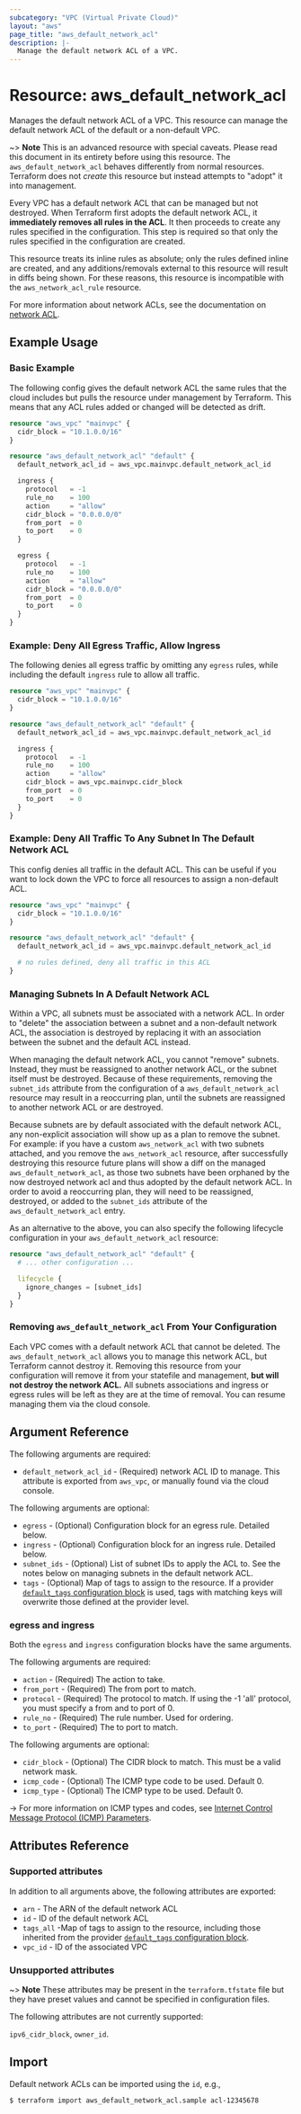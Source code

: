 ```yaml
---
subcategory: "VPC (Virtual Private Cloud)"
layout: "aws"
page_title: "aws_default_network_acl"
description: |-
  Manage the default network ACL of a VPC.
---
```


# Resource: aws_default_network_acl

Manages the default network ACL of a VPC. This resource can manage the default network ACL of the default or a non-default VPC.

~> **Note** This is an advanced resource with special caveats. Please read this document in its entirety before using this resource. The `aws_default_network_acl` behaves differently from normal resources. Terraform does not _create_ this resource but instead attempts to "adopt" it into management.

Every VPC has a default network ACL that can be managed but not destroyed. When Terraform first adopts the default network ACL, it **immediately removes all rules in the ACL**. It then proceeds to create any rules specified in the configuration. This step is required so that only the rules specified in the configuration are created.

This resource treats its inline rules as absolute; only the rules defined inline are created, and any additions/removals external to this resource will result in diffs being shown. For these reasons, this resource is incompatible with the `aws_network_acl_rule` resource.

For more information about network ACLs, see the documentation on [network ACL][network-acl].

## Example Usage

### Basic Example

The following config gives the default network ACL the same rules that the cloud includes but pulls the resource under management by Terraform. This means that any ACL rules added or changed will be detected as drift.

```terraform
resource "aws_vpc" "mainvpc" {
  cidr_block = "10.1.0.0/16"
}

resource "aws_default_network_acl" "default" {
  default_network_acl_id = aws_vpc.mainvpc.default_network_acl_id

  ingress {
    protocol   = -1
    rule_no    = 100
    action     = "allow"
    cidr_block = "0.0.0.0/0"
    from_port  = 0
    to_port    = 0
  }

  egress {
    protocol   = -1
    rule_no    = 100
    action     = "allow"
    cidr_block = "0.0.0.0/0"
    from_port  = 0
    to_port    = 0
  }
}
```

### Example: Deny All Egress Traffic, Allow Ingress

The following denies all egress traffic by omitting any `egress` rules, while including the default `ingress` rule to allow all traffic.

```terraform
resource "aws_vpc" "mainvpc" {
  cidr_block = "10.1.0.0/16"
}

resource "aws_default_network_acl" "default" {
  default_network_acl_id = aws_vpc.mainvpc.default_network_acl_id

  ingress {
    protocol   = -1
    rule_no    = 100
    action     = "allow"
    cidr_block = aws_vpc.mainvpc.cidr_block
    from_port  = 0
    to_port    = 0
  }
}
```

### Example: Deny All Traffic To Any Subnet In The Default Network ACL

This config denies all traffic in the default ACL. This can be useful if you want to lock down the VPC to force all resources to assign a non-default ACL.

```terraform
resource "aws_vpc" "mainvpc" {
  cidr_block = "10.1.0.0/16"
}

resource "aws_default_network_acl" "default" {
  default_network_acl_id = aws_vpc.mainvpc.default_network_acl_id

  # no rules defined, deny all traffic in this ACL
}
```

### Managing Subnets In A Default Network ACL

Within a VPC, all subnets must be associated with a network ACL. In order to "delete" the association between a subnet and a non-default network ACL, the association is destroyed by replacing it with an association between the subnet and the default ACL instead.

When managing the default network ACL, you cannot "remove" subnets. Instead, they must be reassigned to another network ACL, or the subnet itself must be destroyed. Because of these requirements, removing the `subnet_ids` attribute from the configuration of a `aws_default_network_acl` resource may result in a reoccurring plan, until the subnets are reassigned to another network ACL or are destroyed.

Because subnets are by default associated with the default network ACL, any non-explicit association will show up as a plan to remove the subnet. For example: if you have a custom `aws_network_acl` with two subnets attached, and you remove the `aws_network_acl` resource, after successfully destroying this resource future plans will show a diff on the managed `aws_default_network_acl`, as those two subnets have been orphaned by the now destroyed network acl and thus adopted by the default network ACL. In order to avoid a reoccurring plan, they will need to be reassigned, destroyed, or added to the `subnet_ids` attribute of the `aws_default_network_acl` entry.

As an alternative to the above, you can also specify the following lifecycle configuration in your `aws_default_network_acl` resource:

```terraform
resource "aws_default_network_acl" "default" {
  # ... other configuration ...

  lifecycle {
    ignore_changes = [subnet_ids]
  }
}
```

### Removing `aws_default_network_acl` From Your Configuration

Each VPC comes with a default network ACL that cannot be deleted. The `aws_default_network_acl` allows you to manage this network ACL, but Terraform cannot destroy it. Removing this resource from your configuration will remove it from your statefile and management, **but will not destroy the network ACL.** All subnets associations and ingress or egress rules will be left as they are at the time of removal. You can resume managing them via the cloud console.

## Argument Reference

The following arguments are required:

* `default_network_acl_id` - (Required) network ACL ID to manage.
  This attribute is exported from `aws_vpc`, or manually found via the cloud console.

The following arguments are optional:

* `egress` - (Optional) Configuration block for an egress rule. Detailed below.
* `ingress` - (Optional) Configuration block for an ingress rule. Detailed below.
* `subnet_ids` - (Optional) List of subnet IDs to apply the ACL to. See the notes below on managing subnets in the default network ACL.
* `tags` - (Optional) Map of tags to assign to the resource. If a provider [`default_tags` configuration block][default-tags] is used, tags with matching keys will overwrite those defined at the provider level.

### egress and ingress

Both the `egress` and `ingress` configuration blocks have the same arguments.

The following arguments are required:

* `action` - (Required) The action to take.
* `from_port` - (Required) The from port to match.
* `protocol` - (Required) The protocol to match. If using the -1 'all' protocol, you must specify a from and to port of 0.
* `rule_no` - (Required) The rule number. Used for ordering.
* `to_port` - (Required) The to port to match.

The following arguments are optional:

* `cidr_block` - (Optional) The CIDR block to match. This must be a valid network mask.
* `icmp_code` - (Optional) The ICMP type code to be used. Default 0.
* `icmp_type` - (Optional) The ICMP type to be used. Default 0.

-> For more information on ICMP types and codes, see [Internet Control Message Protocol (ICMP) Parameters](https://www.iana.org/assignments/icmp-parameters/icmp-parameters.xhtml).

## Attributes Reference

### Supported attributes

In addition to all arguments above, the following attributes are exported:

* `arn` - The ARN of the default network ACL
* `id` - ID of the default network ACL
* `tags_all` -Map of tags to assign to the resource, including those inherited from the provider [`default_tags` configuration block][default-tags].
* `vpc_id` -  ID of the associated VPC

### Unsupported attributes

~> **Note** These attributes may be present in the `terraform.tfstate` file but they have preset values and cannot be specified in configuration files.

The following attributes are not currently supported:

`ipv6_cidr_block`, `owner_id`.

## Import

Default network ACLs can be imported using the `id`, e.g.,

```
$ terraform import aws_default_network_acl.sample acl-12345678
```

[default-tags]: https://www.terraform.io/docs/providers/aws/index.html#default_tags-configuration-block
[network-acl]: https://docs.cloud.croc.ru/en/services/networks/networkacl.html
